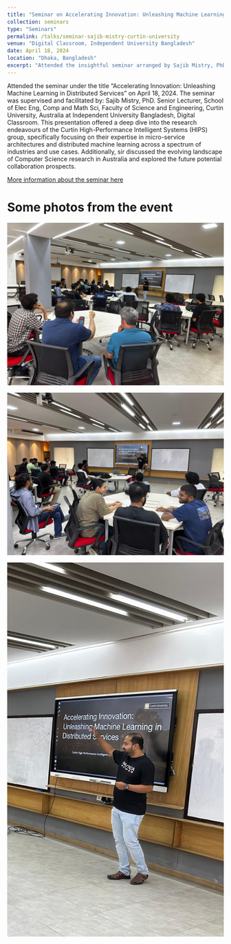 ```yaml
---
title: "Seminar on Accelerating Innovation: Unleashing Machine Learning in Distributed Services"
collection: seminars
type: "Seminars"
permalink: /talks/seminar-sajib-mistry-curtin-university
venue: "Digital Classroom, Independent University Bangladesh"
date: April 18, 2024
location: "Dhaka, Bangladesh"
excerpt: "Attended the insightful seminar arranged by Sajib Mistry, PhD. Senior Lecturer, School of Elec Eng, Comp and Math Sci, Faculty of Science and Engineering, Curtin University, Australia."
---
```


Attended the seminar under the title “Accelerating Innovation: Unleashing Machine Learning in Distributed Services” on April 18, 2024. The seminar was supervised and facilitated by: Sajib Mistry, PhD. Senior Lecturer, School of Elec Eng, Comp and Math Sci, Faculty of Science and Engineering, Curtin University, Australia at Independent University Bangladesh, Digital Classroom. This presentation offered a deep dive into the research endeavours of the Curtin High-Performance Intelligent Systems (HIPS) group, specifically focusing on their expertise in micro-service architectures and distributed machine learning across a spectrum of industries and use cases. Additionally, sir discussed the evolving landscape of Computer Science research in Australia and explored the future potential collaboration prospects.

[More information about the seminar here](https://ccds.ai/event/seminar-on-accelerating-innovation-unleashing-machine-learning-in-distributed-services/)

Some photos from the event
======

![curtin-university-seminar-image-1](/images/curtin-university-seminar/seminar-curtin-1.jpg)

![curtin-university-seminar-image-2](/images/curtin-university-seminar/seminar-curtin-2.jpg)

![curtin-university-seminar-image-3](/images/curtin-university-seminar/seminar-curtin-3.jpg)
